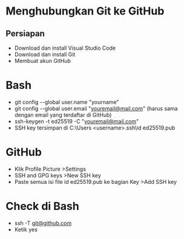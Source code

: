 # Menghubungkan Git ke GitHub
## Persiapan
- Download dan install Visual Studio Code
- Download dan install Git
- Membuat akun GitHub
# Bash
- git config --global user.name "yourname"
- git config --global user.email "youremail@mail.com"
(harus sama dengan email yang terdaftar di GitHub)
- ssh-keygen -t ed25519 -C "youremail@mail.com"
- SSH key tersimpan di C:\Users \<username>\.ssh\id ed25519.pub
# GitHub
- Klik Profile Picture >Settings
- SSH and GPG keys >New SSH key
- Paste semua isi file id ed25519.pub ke bagian Key >Add SSH key
# Check di Bash
- ssh -T git@github.com
- Ketik yes
